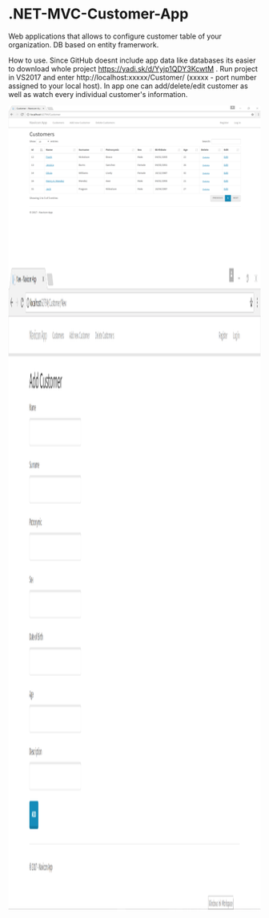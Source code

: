 # .NET-MVC-Customer-App
Web applications that allows to configure customer table of your organization.
DB based on entity framerwork.

How to use. Since GitHub doesnt include app data like databases its easier to download whole project https://yadi.sk/d/Yyjp1QDY3KcwtM . Run project in VS2017 and enter http://localhost:xxxxx/Customer/ (xxxxx - port number assigned to your local host).
In app one can add/delete/edit customer as well as watch every individual customer's information.



<p align="center">
<a href="url"><img src="https://github.com/PyArchitect/.NET-MVC-Customer-App/blob/master/NaviconScr1.png" align="left"  ></a>
</p>
<p align="center">
<a href="url"><img src="https://github.com/PyArchitect/.NET-MVC-Customer-App/blob/master/NaviconScr2.png" align="left" height="1280" width="720" ></a>
</p>

